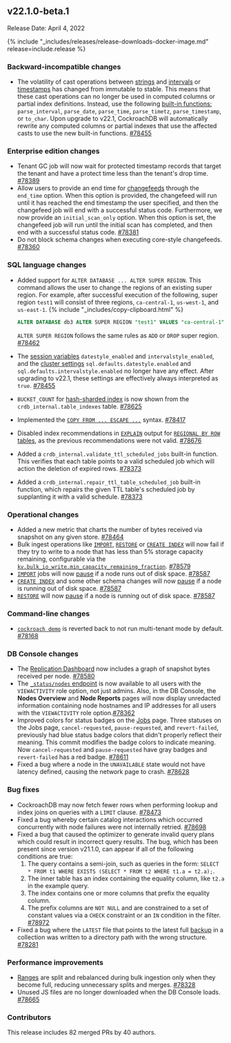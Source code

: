 ## v22.1.0-beta.1

Release Date: April 4, 2022

{% include "_includes/releases/release-downloads-docker-image.md" release=include.release %}

<h3 id="v22-1-0-beta-1-backward-incompatible-changes">Backward-incompatible changes</h3>

- The volatility of cast operations between [strings](https://www.cockroachlabs.com/docs/v22.1/string) and [intervals](https://www.cockroachlabs.com/docs/v22.1/interval) or [timestamps](https://www.cockroachlabs.com/docs/v22.1/timestamp) has changed from immutable to stable. This means that these cast operations can no longer be used in computed columns or partial index definitions. Instead, use the following [built-in functions:](https://www.cockroachlabs.com/docs/v22.1/functions-and-operators) `parse_interval`, `parse_date`, `parse_time`, `parse_timetz`, `parse_timestamp`, or `to_char`. Upon upgrade to v22.1, CockroachDB will automatically rewrite any computed columns or partial indexes that use the affected casts to use the new built-in functions. [#78455][#78455]

<h3 id="v22-1-0-beta-1-enterprise-edition-changes">Enterprise edition changes</h3>

- Tenant GC job will now wait for protected timestamp records that target the tenant and have a protect time less than the tenant's drop time. [#78389][#78389]
- Allow users to provide an end time for [changefeeds](https://www.cockroachlabs.com/docs/v22.1/change-data-capture-overview) through the `end_time` option. When this option is provided, the changefeed will run until it has reached the end timestamp the user specified, and then the changefeed job will end with a successful status code. Furthermore, we now provide an `initial_scan_only` option. When this option is set, the changefeed job will run until the initial scan has completed, and then end with a successful status code. [#78381][#78381]
- Do not block schema changes when executing core-style changefeeds. [#78360][#78360]

<h3 id="v22-1-0-beta-1-sql-language-changes">SQL language changes</h3>

- Added support for `ALTER DATABASE ... ALTER SUPER REGION`.  This command allows the user to change the regions of an existing super region. For example, after successful execution of the following, super region `test1` will consist of three regions, `ca-central-1`, `us-west-1`, and `us-east-1`.
	{% include "_includes/copy-clipboard.html" %}
	~~~sql
	ALTER DATABASE db3 ALTER SUPER REGION "test1" VALUES "ca-central-1", "us-west-1", "us-east-1";
	~~~
 	`ALTER SUPER REGION` follows the same rules as `ADD` or `DROP` super region. [#78462][#78462]

- The [session variables](https://www.cockroachlabs.com/docs/v22.1/set-vars) `datestyle_enabled` and `intervalstyle_enabled`, and the [cluster settings](https://www.cockroachlabs.com/docs/v22.1/cluster-settings) `sql.defaults.datestyle.enabled` and `sql.defaults.intervalstyle.enabled` no longer have any effect. After upgrading to v22.1, these settings are effectively always interpreted as `true`. [#78455][#78455]
- `BUCKET_COUNT` for [hash-sharded index](https://www.cockroachlabs.com/docs/v22.1/hash-sharded-indexes) is now shown from the `crdb_internal.table_indexes` table. [#78625][#78625]
- Implemented the [`COPY FROM ... ESCAPE ...`](https://www.cockroachlabs.com/docs/v22.1/copy-from) syntax. [#78417][#78417]
- Disabled index recommendations in [`EXPLAIN`](https://www.cockroachlabs.com/docs/v22.1/explain) output for [`REGIONAL BY ROW` tables](https://www.cockroachlabs.com/docs/v22.1/multiregion-overview#regional-by-row-tables), as the previous recommendations were not valid. [#78676][#78676]
- Added a `crdb_internal.validate_ttl_scheduled_jobs` built-in function. This verifies that each table points to a valid scheduled job which will action the deletion of expired rows. [#78373][#78373]
- Added a `crdb_internal.repair_ttl_table_scheduled_job` built-in function, which repairs the given TTL table's scheduled job by supplanting it with a valid schedule. [#78373][#78373]

<h3 id="v22-1-0-beta-1-operational-changes">Operational changes</h3>

- Added a new metric that charts the number of bytes received via snapshot on any given store. [#78464][#78464]
- Bulk ingest operations like [`IMPORT`](https://www.cockroachlabs.com/docs/v22.1/import), [`RESTORE`](https://www.cockroachlabs.com/docs/v22.1/restore) or [`CREATE INDEX`](https://www.cockroachlabs.com/docs/v22.1/create-index) will now fail if they try to write to a node that has less than 5% storage capacity remaining, configurable via the [`kv.bulk_io_write.min_capacity_remaining_fraction`](https://www.cockroachlabs.com/docs/v22.1/cluster-settings). [#78579][#78579]
- [`IMPORT`](https://www.cockroachlabs.com/docs/v22.1/import) jobs will now [pause](https://www.cockroachlabs.com/docs/v22.1/pause-job) if a node runs out of disk space. [#78587][#78587]
- [`CREATE INDEX`](https://www.cockroachlabs.com/docs/v22.1/create-index) and some other schema changes will now [pause](https://www.cockroachlabs.com/docs/v22.1/pause-job) if a node is running out of disk space. [#78587][#78587]
- [`RESTORE`](https://www.cockroachlabs.com/docs/v22.1/restore) will now [pause](https://www.cockroachlabs.com/docs/v22.1/pause-job) if a node is running out of disk space. [#78587][#78587]

<h3 id="v22-1-0-beta-1-command-line-changes">Command-line changes</h3>

- [`cockroach demo`](https://www.cockroachlabs.com/docs/v22.1/cockroach-demo) is reverted back to not run multi-tenant mode by default. [#78168][#78168]

<h3 id="v22-1-0-beta-1-db-console-changes">DB Console changes</h3>

- The [Replication Dashboard](https://www.cockroachlabs.com/docs/v22.1/ui-replication-dashboard) now includes a graph of snapshot bytes received per node. [#78580][#78580]
- The [`_status/nodes` endpoint](https://www.cockroachlabs.com/docs/v22.1/monitoring-and-alerting) is now available to all users with the `VIEWACTIVITY` role option, not just admins. Also, in the DB Console, the **Nodes Overview** and **Node Reports** pages will now display unredacted information containing node hostnames and IP addresses for all users with the `VIEWACTIVITY` role option.[#78362][#78362]
- Improved colors for status badges on the [Jobs](https://www.cockroachlabs.com/docs/v22.1/ui-jobs-page) page. Three statuses on the Jobs page, `cancel-requested`, `pause-requested`, and `revert-failed`, previously had blue status badge colors that didn't properly reflect their meaning. This commit modifies the badge colors to indicate meaning. Now `cancel-requested` and `pause-requested` have gray badges and `revert-failed` has a red badge. [#78611][#78611]
- Fixed a bug where a node in the `UNAVAILABLE` state would not have latency defined, causing the network page to crash. [#78628][#78628]

<h3 id="v22-1-0-beta-1-bug-fixes">Bug fixes</h3>

- CockroachDB may now fetch fewer rows when performing lookup and index joins on queries with a `LIMIT` clause. [#78473][#78473]
- Fixed a bug whereby certain catalog interactions which occurred concurrently with node failures were not internally retried. [#78698][#78698]
- Fixed a bug that caused the optimizer to generate invalid query plans which could result in incorrect query results. The bug, which has been present since version v21.1.0, can appear if all of the following conditions are true:
  1. The query contains a semi-join, such as queries in the form: `SELECT * FROM t1 WHERE EXISTS (SELECT * FROM t2 WHERE t1.a = t2.a);`.
  1. The inner table has an index containing the equality column, like `t2.a` in the example query.
  1. The index contains one or more columns that prefix the equality column.
  1. The prefix columns are `NOT NULL` and are constrained to a set of constant values via a `CHECK` constraint or an `IN` condition in the filter. [#78972][#78972]
- Fixed a bug where the `LATEST` file that points to the latest full [backup](https://www.cockroachlabs.com/docs/v22.1/take-full-and-incremental-backups#full-backups) in a collection was written to a directory path with the wrong structure. [#78281][#78281]

<h3 id="v22-1-0-beta-1-performance-improvements">Performance improvements</h3>

- [Ranges](https://www.cockroachlabs.com/docs/v22.1/show-ranges) are split and rebalanced during bulk ingestion only when they become full, reducing unnecessary splits and merges. [#78328][#78328]
- Unused JS files are no longer downloaded when the DB Console loads. [#78665][#78665]

<h3 id="v22-1-0-beta-1-contributors">Contributors</h3>

This release includes 82 merged PRs by 40 authors.

[#78168]: https://github.com/cockroachdb/cockroach/pull/78168
[#78281]: https://github.com/cockroachdb/cockroach/pull/78281
[#78328]: https://github.com/cockroachdb/cockroach/pull/78328
[#78360]: https://github.com/cockroachdb/cockroach/pull/78360
[#78362]: https://github.com/cockroachdb/cockroach/pull/78362
[#78373]: https://github.com/cockroachdb/cockroach/pull/78373
[#78381]: https://github.com/cockroachdb/cockroach/pull/78381
[#78389]: https://github.com/cockroachdb/cockroach/pull/78389
[#78417]: https://github.com/cockroachdb/cockroach/pull/78417
[#78455]: https://github.com/cockroachdb/cockroach/pull/78455
[#78462]: https://github.com/cockroachdb/cockroach/pull/78462
[#78464]: https://github.com/cockroachdb/cockroach/pull/78464
[#78473]: https://github.com/cockroachdb/cockroach/pull/78473
[#78536]: https://github.com/cockroachdb/cockroach/pull/78536
[#78565]: https://github.com/cockroachdb/cockroach/pull/78565
[#78579]: https://github.com/cockroachdb/cockroach/pull/78579
[#78580]: https://github.com/cockroachdb/cockroach/pull/78580
[#78587]: https://github.com/cockroachdb/cockroach/pull/78587
[#78611]: https://github.com/cockroachdb/cockroach/pull/78611
[#78625]: https://github.com/cockroachdb/cockroach/pull/78625
[#78628]: https://github.com/cockroachdb/cockroach/pull/78628
[#78665]: https://github.com/cockroachdb/cockroach/pull/78665
[#78676]: https://github.com/cockroachdb/cockroach/pull/78676
[#78698]: https://github.com/cockroachdb/cockroach/pull/78698
[#78700]: https://github.com/cockroachdb/cockroach/pull/78700
[#78972]: https://github.com/cockroachdb/cockroach/pull/78972
[6832dd1c9]: https://github.com/cockroachdb/cockroach/commit/6832dd1c9
